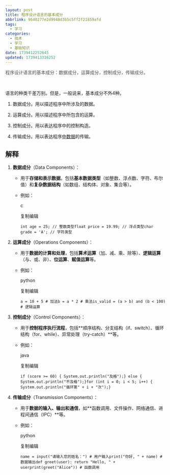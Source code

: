 ```yaml
---
layout: post
title: 程序设计语言的基本成分
abbrlink: 9640277e2d9948d3b5c5ff2f21859afd
tags:
  - 学习
categories:
  - 技术
  - 学习
  - 基础知识
date: 1739412252645
updated: 1739413316252
---
```


<span style="color: #4d4d4d;">程序设计语言的基本成分：数据成分，运算成分，控制成分，传输成分。</span>

 

语言的种类千差万别。但是，一般说来，基本成分不外4种。

1. 数据成分。用以描述程序中所涉及的数据。

2. 运算成分。用以描述程序中所包含的运算。

3. 控制成分。用以表达程序中的控制构造。

4. 传输成分。用以表达程序[中数据](https://baike.baidu.com/item/%E4%B8%AD%E6%95%B0%E6%8D%AE/0?fromModule=lemma_inlink)的传输。

## 解释

1. **数据成分**（Data Components）：

   - 用于**存储和表示数据**，包括**基本数据类型**（如整数、浮点数、字符、布尔值）和**复杂数据结构**（如数组、结构体、对象、集合等）。

   - 例如：

     c

     复制编辑

     `int age = 25; // 整数类型float price = 19.99; // 浮点类型char grade = 'A'; // 字符类型`
2. **运算成分**（Operations Components）：

   - 用于**数据的计算和处理**，包括**算术运算**（加、减、乘、除等）、**逻辑运算**（与、或、非）、**位运算**、**赋值运算**等。

   - 例如：

     python

     复制编辑

     `a = 10 + 5 # 加法b = a * 2 # 乘法is_valid = (a > b) and (b < 100) # 逻辑运算`
3. **控制成分**（Control Components）：

   - 用于**控制程序执行流程**，包括\*\*顺序结构、分支结构（if、switch）、循环结构（for、while）、异常处理（try-catch）\*\*等。

   - 例如：

     java

     复制编辑

     `if (score >= 60) { System.out.println("及格");} else { System.out.println("不及格");}for (int i = 0; i < 5; i++) { System.out.println("循环第" + i + "次");}`
4. **传输成分**（Transmission Components）：

   - 用于**数据的输入、输出和通信**，如\*\*函数调用、文件操作、网络通信、进程间通信（IPC）\*\*等。

   - 例如：

     python

     复制编辑

     `name = input("请输入您的姓名：") # 用户输入print("你好, " + name) # 数据输出def greet(user): return "Hello, " + userprint(greet("Alice")) # 函数调用`
